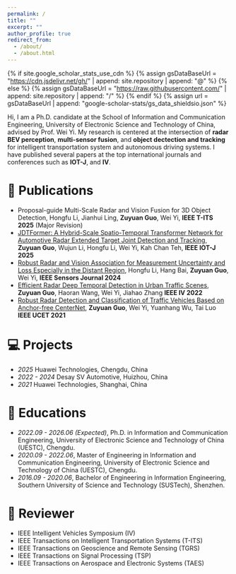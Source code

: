 ```yaml
---
permalink: /
title: ""
excerpt: ""
author_profile: true
redirect_from: 
  - /about/
  - /about.html
---
```


{% if site.google_scholar_stats_use_cdn %}
{% assign gsDataBaseUrl = "https://cdn.jsdelivr.net/gh/" | append: site.repository | append: "@" %}
{% else %}
{% assign gsDataBaseUrl = "https://raw.githubusercontent.com/" | append: site.repository | append: "/" %}
{% endif %}
{% assign url = gsDataBaseUrl | append: "google-scholar-stats/gs_data_shieldsio.json" %}

<span class='anchor' id='about-me'></span>

Hi, I am a Ph.D. candidate at the School of Information and Communication Engineering, University of Electronic Science and Technology of China, advised by Prof. Wei Yi. My research is centered at the intersection of **radar BEV perception**, **multi-sensor fusion**, and **object dectection and tracking** for intelligent transportation system and autonomous driving systems. I have published several papers at the top international journals and conferences such as **IOT-J**, and **IV**.

# 📝 Publications 
- Proposal-guide Multi-Scale Radar and Vision Fusion for 3D Object Detection, Hongfu Li, Jianhui Ling, **Zuyuan Guo**, Wei Yi, **IEEE T-ITS 2025** (Major Revision)
- [JDTFormer: A Hybrid-Scale Spatio-Temporal Transformer Network for Automotive Radar Extended Target Joint Detection and Tracking](https://ieeexplore.ieee.org/document/10967504), **Zuyuan Guo**, Wujun Li, Hongfu Li, Wei Yi, Kah Chan Teh, **IEEE IOT-J 2025**
- [Robust Radar and Vision Association for Measurement Uncertainty and Loss Especially in the Distant Region](https://ieeexplore.ieee.org/abstract/document/10816336), Hongfu Li, Hang Bai, **Zuyuan Guo**, Wei Yi, **IEEE Sensors Journal 2024**
- [Efficient Radar Deep Temporal Detection in Urban Traffic Scenes](https://ieeexplore.ieee.org/document/9827053/), **Zuyuan Guo**, Haoran Wang, Wei Yi, Jiahao Zhang **IEEE IV 2022**
- [Robust Radar Detection and Classification of Traffic Vehicles Based on Anchor-free CenterNet](https://ieeexplore.ieee.org/abstract/document/9674952), **Zuyuan Guo**, Wei Yi, Yuanhang Wu, Tai Luo **IEEE UCET 2021**

# 💻 Projects
- *2025* Huawei Technologies, Chengdu, China
- *2022 - 2024* Desay SV Automotive, Huizhou, China
- *2021* Huawei Technologies, Shanghai, China


# 📖 Educations
- *2022.09 - 2026.06 (Expected)*, Ph.D. in Information and Communication Engineering, University of Electronic Science and Technology of China (UESTC), Chengdu.
- *2020.09 - 2022.06*, Master of Engineering in Information and Communication Engineering, University of Electronic Science and Technology of China (UESTC), Chengdu.
- *2016.09 - 2020.06*, Bachelor of Engineering in Information Engineering, Southern University of Science and Technology (SUSTech), Shenzhen.

# 💬 Reviewer
- IEEE Intelligent Vehicles Symposium (IV)
- IEEE Transactions on Intelligent Transportation Systems (T-ITS)
- IEEE Transactions on Geoscience and Remote Sensing (TGRS)
- IEEE Transactions on Signal Processing (TSP)
- IEEE Transactions on Aerospace and Electronic Systems (TAES)
